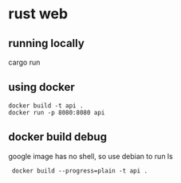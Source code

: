 # rust web

## running locally

cargo run

## using docker

```shell
docker build -t api .
docker run -p 8080:8080 api
```

## docker build debug

google image has no shell, so use debian to run ls 

```shell
 docker build --progress=plain -t api .
```